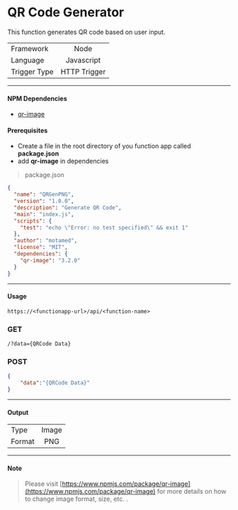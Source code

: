 # QR Code Generator

This function generates QR code based on user input.


|              |            |
| ------------- |:-------------: |
| Framework     | Node 
| Language      | Javascript   |   
| Trigger Type | HTTP Trigger   |
---

#### NPM Dependencies
*   [qr-image](https://www.npmjs.com/package/qr-image)

#### Prerequisites

*   Create a file in the root directory of you function app called **package.json**
*   add **qr-image** in dependencies

>package.json
``` json
{
  "name": "QRGenPNG",
  "version": "1.0.0",
  "description": "Generate QR Code",
  "main": "index.js",
  "scripts": {
    "test": "echo \"Error: no test specified\" && exit 1"
  },
  "author": "motamed",
  "license": "MIT",
  "dependencies": {
    "qr-image": "3.2.0"
  }
}
```
---
#### Usage
```http
https://<functionapp-url>/api/<function-name>
```
### GET
```
/?data={QRCode Data}
```

### POST
``` json
{
    "data":"{QRCode Data}"
}
```
---
#### Output

|              |            |
| ------------- |:-------------: |
| Type     | Image 
| Format      | PNG   |   

---
#### Note

> Please visit [https://www.npmjs.com/package/qr-image](https://www.npmjs.com/package/qr-image) for more details on how to change image format, size, etc. . 
